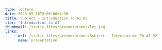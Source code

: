```yaml
---
type: lecture
date: 2023-09-16T8:00:00+4:30
title: Subject - Introduction To AI 02
tldr: "Introduction to AI"
thumbnail: /static_files/presentations/lec.jpg
links: 
    - url: /static_files/presentations/Subject - Introduction To AI 02.pptx
      name: presentation
---
```


